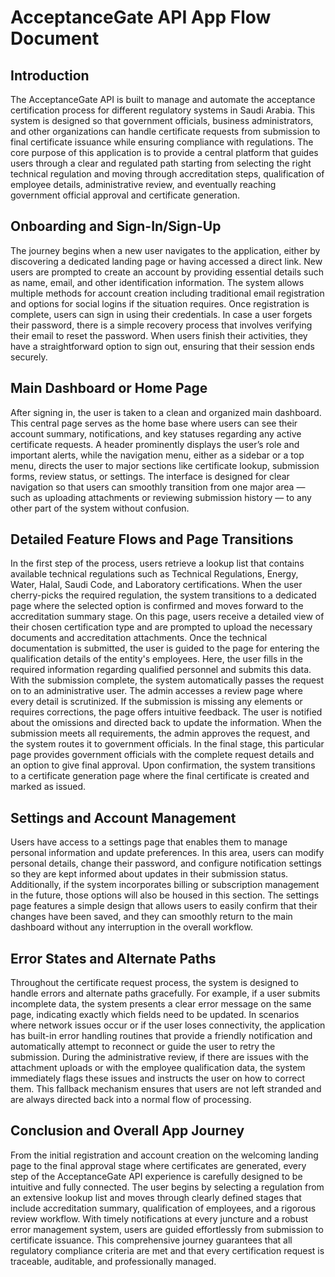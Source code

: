# AcceptanceGate API App Flow Document

## Introduction

The AcceptanceGate API is built to manage and automate the acceptance certification process for different regulatory systems in Saudi Arabia. This system is designed so that government officials, business administrators, and other organizations can handle certificate requests from submission to final certificate issuance while ensuring compliance with regulations. The core purpose of this application is to provide a central platform that guides users through a clear and regulated path starting from selecting the right technical regulation and moving through accreditation steps, qualification of employee details, administrative review, and eventually reaching government official approval and certificate generation.

## Onboarding and Sign-In/Sign-Up

The journey begins when a new user navigates to the application, either by discovering a dedicated landing page or having accessed a direct link. New users are prompted to create an account by providing essential details such as name, email, and other identification information. The system allows multiple methods for account creation including traditional email registration and options for social logins if the situation requires. Once registration is complete, users can sign in using their credentials. In case a user forgets their password, there is a simple recovery process that involves verifying their email to reset the password. When users finish their activities, they have a straightforward option to sign out, ensuring that their session ends securely.

## Main Dashboard or Home Page

After signing in, the user is taken to a clean and organized main dashboard. This central page serves as the home base where users can see their account summary, notifications, and key statuses regarding any active certificate requests. A header prominently displays the user’s role and important alerts, while the navigation menu, either as a sidebar or a top menu, directs the user to major sections like certificate lookup, submission forms, review status, or settings. The interface is designed for clear navigation so that users can smoothly transition from one major area — such as uploading attachments or reviewing submission history — to any other part of the system without confusion.

## Detailed Feature Flows and Page Transitions

In the first step of the process, users retrieve a lookup list that contains available technical regulations such as Technical Regulations, Energy, Water, Halal, Saudi Code, and Laboratory certifications. When the user cherry-picks the required regulation, the system transitions to a dedicated page where the selected option is confirmed and moves forward to the accreditation summary stage. On this page, users receive a detailed view of their chosen certification type and are prompted to upload the necessary documents and accreditation attachments. Once the technical documentation is submitted, the user is guided to the page for entering the qualification details of the entity's employees. Here, the user fills in the required information regarding qualified personnel and submits this data. With the submission complete, the system automatically passes the request on to an administrative user. The admin accesses a review page where every detail is scrutinized. If the submission is missing any elements or requires corrections, the page offers intuitive feedback. The user is notified about the omissions and directed back to update the information. When the submission meets all requirements, the admin approves the request, and the system routes it to government officials. In the final stage, this particular page provides government officials with the complete request details and an option to give final approval. Upon confirmation, the system transitions to a certificate generation page where the final certificate is created and marked as issued.

## Settings and Account Management

Users have access to a settings page that enables them to manage personal information and update preferences. In this area, users can modify personal details, change their password, and configure notification settings so they are kept informed about updates in their submission status. Additionally, if the system incorporates billing or subscription management in the future, those options will also be housed in this section. The settings page features a simple design that allows users to easily confirm that their changes have been saved, and they can smoothly return to the main dashboard without any interruption in the overall workflow.

## Error States and Alternate Paths

Throughout the certificate request process, the system is designed to handle errors and alternate paths gracefully. For example, if a user submits incomplete data, the system presents a clear error message on the same page, indicating exactly which fields need to be updated. In scenarios where network issues occur or if the user loses connectivity, the application has built-in error handling routines that provide a friendly notification and automatically attempt to reconnect or guide the user to retry the submission. During the administrative review, if there are issues with the attachment uploads or with the employee qualification data, the system immediately flags these issues and instructs the user on how to correct them. This fallback mechanism ensures that users are not left stranded and are always directed back into a normal flow of processing.

## Conclusion and Overall App Journey

From the initial registration and account creation on the welcoming landing page to the final approval stage where certificates are generated, every step of the AcceptanceGate API experience is carefully designed to be intuitive and fully connected. The user begins by selecting a regulation from an extensive lookup list and moves through clearly defined stages that include accreditation summary, qualification of employees, and a rigorous review workflow. With timely notifications at every juncture and a robust error management system, users are guided effortlessly from submission to certificate issuance. This comprehensive journey guarantees that all regulatory compliance criteria are met and that every certification request is traceable, auditable, and professionally managed.
